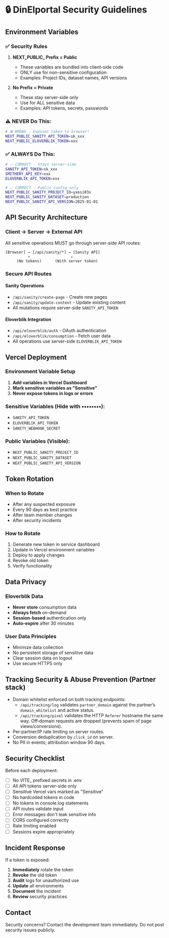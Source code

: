 # 🔒 DinElportal Security Guidelines

## Environment Variables

### ✅ Security Rules

1. **NEXT_PUBLIC_ Prefix = Public**
   - These variables are bundled into client-side code
   - ONLY use for non-sensitive configuration
   - Examples: Project IDs, dataset names, API versions

2. **No Prefix = Private**
   - These stay server-side only
   - Use for ALL sensitive data
   - Examples: API tokens, secrets, passwords

### ⚠️ NEVER Do This:
```bash
# ❌ WRONG - Exposes token to browser!
NEXT_PUBLIC_SANITY_API_TOKEN=sk_xxx
NEXT_PUBLIC_ELOVERBLIK_TOKEN=xxx
```

### ✅ ALWAYS Do This:
```bash
# ✅ CORRECT - Stays server-side
SANITY_API_TOKEN=sk_xxx
SMITHERY_API_KEY=xxx
ELOVERBLIK_API_TOKEN=xxx

# ✅ CORRECT - Public config only
NEXT_PUBLIC_SANITY_PROJECT_ID=yxesi03x
NEXT_PUBLIC_SANITY_DATASET=production
NEXT_PUBLIC_SANITY_API_VERSION=2025-01-01
```

## API Security Architecture

### Client → Server → External API

All sensitive operations MUST go through server-side API routes:

```
[Browser] → [/api/sanity/*] → [Sanity API]
          ↑                  ↓
     (No tokens)      (With server token)
```

### Secure API Routes

#### Sanity Operations
- `/api/sanity/create-page` - Create new pages
- `/api/sanity/update-content` - Update existing content
- All mutations require server-side `SANITY_API_TOKEN`


#### Eloverblik Integration
- `/api/eloverblik/auth` - OAuth authentication
- `/api/eloverblik/consumption` - Fetch user data
- All operations use server-side `ELOVERBLIK_API_TOKEN`

## Vercel Deployment

### Environment Variable Setup

1. **Add variables in Vercel Dashboard**
2. **Mark sensitive variables as "Sensitive"**
3. **Never expose tokens in logs or errors**

### Sensitive Variables (Hide with ••••••••):
- `SANITY_API_TOKEN`
- `ELOVERBLIK_API_TOKEN`
- `SANITY_WEBHOOK_SECRET`

### Public Variables (Visible):
- `NEXT_PUBLIC_SANITY_PROJECT_ID`
- `NEXT_PUBLIC_SANITY_DATASET`
- `NEXT_PUBLIC_SANITY_API_VERSION`

## Token Rotation

### When to Rotate
- After any suspected exposure
- Every 90 days as best practice
- After team member changes
- After security incidents

### How to Rotate
1. Generate new token in service dashboard
2. Update in Vercel environment variables
3. Deploy to apply changes
4. Revoke old token
5. Verify functionality

## Data Privacy

### Eloverblik Data
- **Never store** consumption data
- **Always fetch** on-demand
- **Session-based** authentication only
- **Auto-expire** after 30 minutes

### User Data Principles
- Minimize data collection
- No persistent storage of sensitive data
- Clear session data on logout
- Use secure HTTPS only

## Tracking Security & Abuse Prevention (Partner stack)

- Domain whitelist enforced on both tracking endpoints:
  - `/api/tracking/log` validates `partner_domain` against the partner’s `domain_whitelist` and active status.
  - `/api/tracking/pixel` validates the HTTP `Referer` hostname the same way. Off‑domain requests are dropped (prevents spam of page views/conversions).
- Per‑partner/IP rate limiting on server routes.
- Conversion deduplication by `click_id` on server.
- No PII in events; attribution window 90 days.

## Security Checklist

Before each deployment:

- [ ] No VITE_ prefixed secrets in .env
- [ ] All API tokens server-side only
- [ ] Sensitive Vercel vars marked as "Sensitive"
- [ ] No hardcoded tokens in code
- [ ] No tokens in console.log statements
- [ ] API routes validate input
- [ ] Error messages don't leak sensitive info
- [ ] CORS configured correctly
- [ ] Rate limiting enabled
- [ ] Sessions expire appropriately

## Incident Response

If a token is exposed:

1. **Immediately** rotate the token
2. **Revoke** the old token
3. **Audit** logs for unauthorized use
4. **Update** all environments
5. **Document** the incident
6. **Review** security practices

## Contact

Security concerns? Contact the development team immediately.
Do not post security issues publicly.
